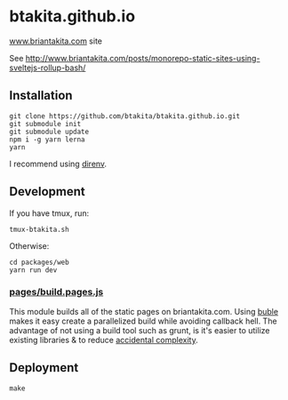 # btakita.github.io

www.briantakita.com site

See http://www.briantakita.com/posts/monorepo-static-sites-using-sveltejs-rollup-bash/

## Installation

```shell
git clone https://github.com/btakita/btakita.github.io.git
git submodule init
git submodule update
npm i -g yarn lerna
yarn
```

I recommend using <a href="https://github.com/direnv/direnv" target="_blank">direnv</a>.

## Development

If you have tmux, run:

`tmux-btakita.sh`

Otherwise:

```
cd packages/web
yarn run dev
```

### [pages/build.pages.js](./pages/build.pages.js)

This module builds all of the static pages on briantakita.com. Using <a href="https://buble.surge.sh" target="_blank">buble</a> makes it easy create a parallelized build while avoiding callback hell. The advantage of not using a build tool such as grunt, is it's easier to utilize existing libraries & to reduce <a href="https://www.wikiwand.com/en/No_Silver_Bullet" target="_blank">accidental complexity</a>.

## Deployment

`make`